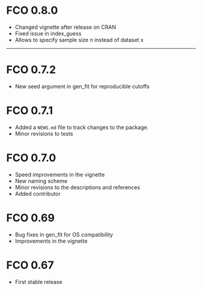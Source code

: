 # FCO 0.8.0

* Changed vignette after release on CRAN
* Fixed issue in index_guess
* Allows to specify sample size n instead of dataset x

------------------------------------------------------------------------

# FCO 0.7.2

* New seed argument in gen_fit for reproducible cutoffs

# FCO 0.7.1

* Added a `NEWS.md` file to track changes to the package.
* Minor revisions to tests

# FCO 0.7.0

* Speed improvements in the vignette
* New naming scheme
* Minor revisions to the descriptions and references
* Added contributor

# FCO 0.69

* Bug fixes in gen_fit for OS compatibility
* Improvements in the vignette

# FCO 0.67

* First stable release
